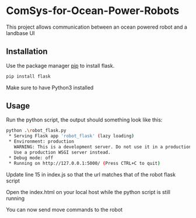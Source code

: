 # ComSys-for-Ocean-Power-Robots

This project allows communication between an ocean powered robot and a landbase UI

## Installation

Use the package manager [pip](https://pip.pypa.io/en/stable/) to install flask.

```bash
pip install flask
```

Make sure to have Python3 installed

## Usage

Run the python script, the output should something look like this:

```bash
python .\robot_flask.py
 * Serving Flask app 'robot_flask' (lazy loading)
 * Environment: production
   WARNING: This is a development server. Do not use it in a production deployment.
   Use a production WSGI server instead.
 * Debug mode: off
 * Running on http://127.0.0.1:5000/ (Press CTRL+C to quit)
```

Update line 15 in index.js so that the url matches that of the robot flask script

Open the index.html on your local host while the python script is still running

You can now send move commands to the robot
